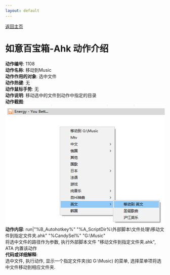 ```yaml
---
layout: default
---
```

<link rel="stylesheet" href="../Actions/css/atom-one-light.min.css">
<script src="../Actions/js/highlight.min.js"></script>
<script>hljs.highlightAll();</script>

[返回主页](../index.md)

# [](#header-2) 如意百宝箱-Ahk 动作介绍

**动作编号**: 1108  
**动作名称**: 移动到Music  
**动作作用的对象**: 选中文件  
**动作热键**: 无  
**动作鼠标手势**: 无  
**动作说明**: 移动选中的文件到动作中指定的目录  
**动作截图**:  
  ![移动到](img1/1108.png)  
**动作内容**: run|"%B_Autohotkey%" "%A_ScriptDir%\外部脚本\文件处理\移动文件到指定文件夹.ahk" "%CandySel%" "G:\Music"  
将选中文件的路径作为参数, 执行外部脚本文件 "移动文件到指定文件夹.ahk", ATA 内置该动作  
**代码或详细解释**:    
选中文件, 执行动作, 显示一个指定文件夹(如 G:\Music) 的菜单, 选择菜单项将选中文件移动到相应文件夹.   